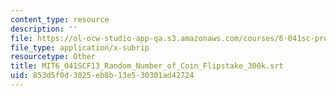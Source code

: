 ```yaml
---
content_type: resource
description: ''
file: https://ol-ocw-studio-app-qa.s3.amazonaws.com/courses/6-041sc-probabilistic-systems-analysis-and-applied-probability-fall-2013/853d5f0d3025eb8b13e530301ad42724_MIT6_041SCF13_Random_Number_of_Coin_Flipstake_300k.srt
file_type: application/x-subrip
resourcetype: Other
title: MIT6_041SCF13_Random_Number_of_Coin_Flipstake_300k.srt
uid: 853d5f0d-3025-eb8b-13e5-30301ad42724
---
```

